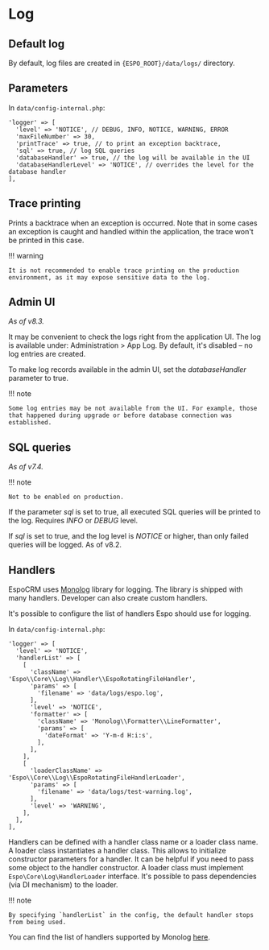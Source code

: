 # Log

## Default log

By default, log files are created in `{ESPO_ROOT}/data/logs/` directory.

## Parameters

In `data/config-internal.php`:

```
'logger' => [
  'level' => 'NOTICE', // DEBUG, INFO, NOTICE, WARNING, ERROR
  'maxFileNumber' => 30,
  'printTrace' => true, // to print an exception backtrace,
  'sql' => true, // log SQL queries
  'databaseHandler' => true, // the log will be available in the UI
  'databaseHandlerLevel' => 'NOTICE', // overrides the level for the database handler
],
```

## Trace printing

Prints a backtrace when an exception is occurred. Note that in some cases an exception is caught and handled within the application, the trace won't be printed in this case.

!!! warning

    It is not recommended to enable trace printing on the production environment, as it may expose sensitive data to the log.

## Admin UI

*As of v8.3.*

It may be convenient to check the logs right from the application UI. The log is available under: Administration > App Log. By default, it's disabled – no log entries are created.

To make log records available in the admin UI, set the *databaseHandler* parameter to true. 

!!! note

    Some log entries may be not available from the UI. For example, those that happened during upgrade or before database connection was established.

## SQL queries

*As of v7.4.*

!!! note

    Not to be enabled on production.

If the parameter *sql* is set to true, all executed SQL queries will be printed to the log. Requires *INFO* or *DEBUG* level. 

If *sql* is set to true, and the log level is *NOTICE* or higher, than only failed queries will be logged. As of v8.2.

## Handlers

EspoCRM uses [Monolog](https://github.com/Seldaek/monolog) library for logging. The library is shipped with many handlers. Developer can also create custom handlers.

It's possible to configure the list of handlers Espo should use for logging.

In `data/config-internal.php`:

```
'logger' => [
  'level' => 'NOTICE',
  'handlerList' => [
    [
      'className' => 'Espo\\Core\\Log\\Handler\\EspoRotatingFileHandler',
      'params' => [
        'filename' => 'data/logs/espo.log',
      ],
      'level' => 'NOTICE',
      'formatter' => [
        'className' => 'Monolog\\Formatter\\LineFormatter',
        'params' => [
          'dateFormat' => 'Y-m-d H:i:s',
        ],
      ],
    ],
    [
      'loaderClassName' => 'Espo\\Core\\Log\\EspoRotatingFileHandlerLoader',
      'params' => [
        'filename' => 'data/logs/test-warning.log',
      ],
      'level' => 'WARNING',
    ],
  ],
],
```

Handlers can be defined with a handler class name or a loader class name. A loader class instantiates a handler class.
This allows to initialize constructor parameters for a handler. It can be helpful if you need to pass some object to the handler constructor.
A loader class must implement `Espo\Core\Log\HandlerLoader` interface. It's possible to pass dependencies (via DI mechanism) to the loader.

!!! note

    By specifying `handlerList` in the config, the default handler stops from being used.

You can find the list of handlers supported by Monolog [here](https://github.com/Seldaek/monolog/tree/main/src/Monolog/Handler).
